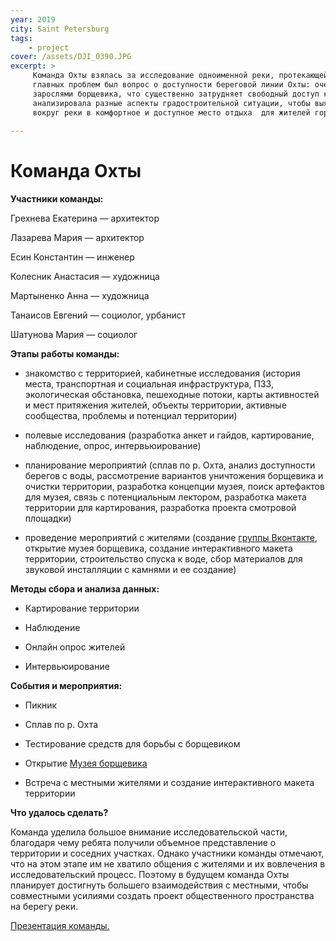 ```yaml
---
year: 2019
city: Saint Petersburg
tags:
    - project
cover: /assets/DJI_0390.JPG
excerpt: >
     Команда Охты взялась за исследование одноименной реки, протекающей на северо-востоке Санкт-Петербурга. Одной из 
     главных проблем был вопрос о доступности береговой линии Охты: очертания ее русла скрыты за деревьями, кустами и 
     зарослями борщевика, что существенно затрудняет свободный доступ к воде. В рамках своего исследования команда Охты  
     анализировала разные аспекты градостроительной ситуации, чтобы выяснить, как преобразовать заброшенное пространство 
     вокруг реки в комфортное и доступное место отдыха  для жителей города и близлежащих районов.
     
---
```


# Команда Охты

**Участники команды:**

Грехнева Екатерина — архитектор

Лазарева Мария — архитектор

Есин Константин — инженер

Колесник Анастасия — художница

Мартыненко Анна —  художница

Танаисов Евгений —  социолог, урбанист

Шатунова Мария — социолог

**Этапы работы команды:**

- знакомство с территорией, кабинетные исследования (история места, транспортная и социальная инфраструктура, ПЗЗ, 
экологическая обстановка, пешеходные потоки, карты активностей и мест притяжения жителей, объекты территории, активные 
сообщества, проблемы и потенциал территории)

- полевые исследования (разработка анкет и гайдов, картирование, наблюдение, опрос, интервьюирование) 

- планирование мероприятий (сплав по р. Охта, анализ доступности берегов с воды, рассмотрение вариантов уничтожения борщевика
и очистки территории, разработка концепции музея, поиск артефактов для музея, связь с потенциальным лектором, разработка макета
территории для картирования, разработка проекта смотровой площадки)

- проведение мероприятий с жителями (создание [группы Вконтакте](https://vk.com/waterfront.ohta), открытие музея борщевика, создание интерактивного макета территории, строительство спуска к воде, сбор материалов для звуковой инсталляции с камнями и ее создание) 

**Методы сбора и анализа данных:**

- Картирование территории

- Наблюдение

- Онлайн опрос жителей

- Интервьюирование


**События и мероприятия:**

- Пикник

- Сплав по р. Охта

- Тестирование средств для борьбы с борщевиком

- Открытие [Музея борщевика](https://vk.com/waterfront.ohta?z=video-152592839_456239038%2F8bbf94ac782df3304a%2Fpl_post_-152592839_388)

- Встреча с местными жителями и создание интерактивного макета территории


**Что удалось сделать?**

Команда уделила большое внимание исследовательской части, благодаря чему ребята получили объемное представление о территории 
и соседних участках. Однако участники команды отмечают, что на этом этапе им не хватило общения с жителями и их вовлечения в 
исследовательский процесс. Поэтому в будущем команда Охты планирует достигнуть большего взаимодействия с местными, чтобы
совместными усилиями создать проект общественного пространства на берегу реки. 

[Презентация команды.](https://drive.google.com/file/d/12wNX6dikthvW0JiH8FCoRD4PjqfhB9Z2/view?usp=sharing)
